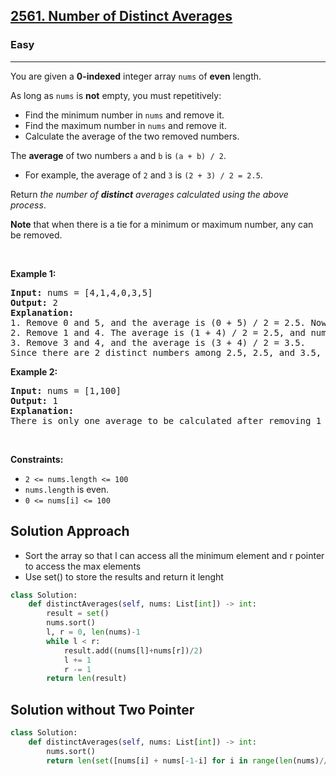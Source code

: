 <h2><a href="https://leetcode.com/problems/number-of-distinct-averages">2561. Number of Distinct Averages</a></h2><h3>Easy</h3><hr><p>You are given a <strong>0-indexed</strong> integer array <code>nums</code> of <strong>even</strong> length.</p>

<p>As long as <code>nums</code> is <strong>not</strong> empty, you must repetitively:</p>

<ul>
	<li>Find the minimum number in <code>nums</code> and remove it.</li>
	<li>Find the maximum number in <code>nums</code> and remove it.</li>
	<li>Calculate the average of the two removed numbers.</li>
</ul>

<p>The <strong>average</strong> of two numbers <code>a</code> and <code>b</code> is <code>(a + b) / 2</code>.</p>

<ul>
	<li>For example, the average of <code>2</code> and <code>3</code> is <code>(2 + 3) / 2 = 2.5</code>.</li>
</ul>

<p>Return<em> the number of <strong>distinct</strong> averages calculated using the above process</em>.</p>

<p><strong>Note</strong> that when there is a tie for a minimum or maximum number, any can be removed.</p>

<p>&nbsp;</p>
<p><strong class="example">Example 1:</strong></p>

<pre>
<strong>Input:</strong> nums = [4,1,4,0,3,5]
<strong>Output:</strong> 2
<strong>Explanation:</strong>
1. Remove 0 and 5, and the average is (0 + 5) / 2 = 2.5. Now, nums = [4,1,4,3].
2. Remove 1 and 4. The average is (1 + 4) / 2 = 2.5, and nums = [4,3].
3. Remove 3 and 4, and the average is (3 + 4) / 2 = 3.5.
Since there are 2 distinct numbers among 2.5, 2.5, and 3.5, we return 2.
</pre>

<p><strong class="example">Example 2:</strong></p>

<pre>
<strong>Input:</strong> nums = [1,100]
<strong>Output:</strong> 1
<strong>Explanation:</strong>
There is only one average to be calculated after removing 1 and 100, so we return 1.
</pre>

<p>&nbsp;</p>
<p><strong>Constraints:</strong></p>

<ul>
	<li><code>2 &lt;= nums.length &lt;= 100</code></li>
	<li><code>nums.length</code> is even.</li>
	<li><code>0 &lt;= nums[i] &lt;= 100</code></li>
</ul>

## Solution Approach 
* Sort the array so that l can access all the minimum element and r pointer to access the max elements 
* Use set() to store the results and return it lenght 

```python
class Solution:
    def distinctAverages(self, nums: List[int]) -> int:
        result = set()
        nums.sort()
        l, r = 0, len(nums)-1
        while l < r:
            result.add((nums[l]+nums[r])/2)
            l += 1
            r -= 1
        return len(result)
```

## Solution without Two Pointer
```python
class Solution:
    def distinctAverages(self, nums: List[int]) -> int:
        nums.sort()
        return len(set([nums[i] + nums[-1-i] for i in range(len(nums)//2)]))
```
